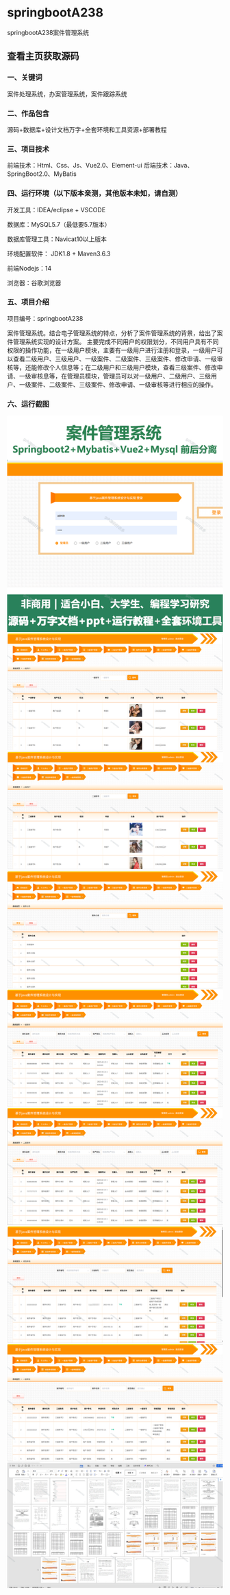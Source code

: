 # springbootA238
springbootA238案件管理系统
 
## 查看主页获取源码

### 一、关键词
案件处理系统，办案管理系统，案件跟踪系统

### 二、作品包含
源码+数据库+设计文档万字+全套环境和工具资源+部署教程

### 三、项目技术
前端技术：Html、Css、Js、Vue2.0、Element-ui 
后端技术：Java、SpringBoot2.0、MyBatis

### 四、运行环境（以下版本亲测，其他版本未知，请自测）
开发工具：IDEA/eclipse  + VSCODE

数据库：MySQL5.7（最低要5.7版本）

数据库管理工具：Navicat10以上版本

环境配置软件： JDK1.8 + Maven3.6.3

前端Nodejs：14

浏览器：谷歌浏览器

### 五、项目介绍
项目编号：springbootA238

案件管理系统。结合电子管理系统的特点，分析了案件管理系统的背景，给出了案件管理系统实现的设计方案。
主要完成不同用户的权限划分，不同用户具有不同权限的操作功能，在一级用户模块，主要有一级用户进行注册和登录，一级用户可以查看二级用户、三级用户、一级案件、二级案件、三级案件、修改申请、一级审核等，还能修改个人信息等；在二级用户和三级用户模块，查看三级案件、修改申请、一级审核息等，在管理员模块，管理员可以对一级用户、二级用户、三级用户、一级案件、二级案件、三级案件、修改申请、一级审核等进行相应的操作。

### 六、运行截图
![cover.png](./cover.png)
![1.png](./1.png)
![2.png](./2.png)
![3.png](./3.png)
![4.png](./4.png)
![5.png](./5.png)
![6.png](./6.png)
![7.png](./7.png)
![8.png](./8.png)

